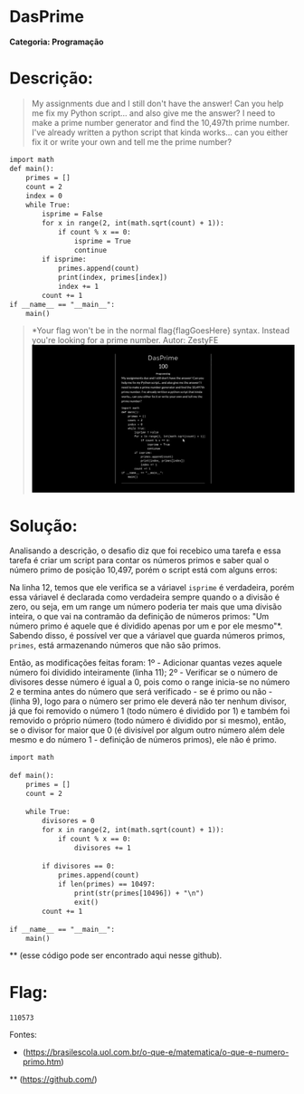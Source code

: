 # DasPrime

**Categoria: Programação**

# Descrição:
>My assignments due and I still don't have the answer! Can you help me fix my Python script... and also give me the answer? I need to make a prime number generator and find the 10,497th prime number. I've already written a python script that kinda works... can you either fix it or write your own and tell me the prime number?

```
import math
def main():
    primes = []
    count = 2
    index = 0
    while True:
        isprime = False
        for x in range(2, int(math.sqrt(count) + 1)):
            if count % x == 0: 
                isprime = True
                continue
        if isprime:
            primes.append(count)
            print(index, primes[index])
            index += 1
        count += 1
if __name__ == "__main__":
    main()
```
>*Your flag won't be in the normal flag{flagGoesHere} syntax. Instead you're looking for a prime number.
>Autor: ZestyFE
![DasPrime - Chall](dasprime_chall.png)

# Solução:
Analisando a descrição, o desafio diz que foi recebico uma tarefa e essa tarefa é criar um script para contar os números primos e saber qual o número primo de posição 10,497, porém o script está com alguns erros:

Na linha 12, temos que ele verifica se a váriavel ```isprime``` é verdadeira, porém essa váriavel é declarada como verdadeira sempre quando o a divisão é zero, ou seja, em um range um número poderia ter mais que uma divisão inteira, o que vai na contramão da definição de números primos: "Um número primo é aquele que é dividido apenas por um e por ele mesmo"*.
Sabendo disso, é possível ver que a váriavel que guarda números primos, ```primes```, está armazenando números que não são primos.

Então, as modificações feitas foram:
1º - Adicionar quantas vezes aquele número foi dividido inteiramente (linha 11);
2º - Verificar se o número de divisores desse número é igual a 0, pois como o range inicia-se no número 2 e termina antes do número que será verificado - se é primo ou não - (linha 9), logo para o número ser primo ele deverá não ter nenhum divisor, já que foi removido o número 1 (todo número é dividido por 1) e também foi removido o próprio número (todo número é dividido por si mesmo), então, se o divisor for maior que 0 (é divisível por algum outro número além dele mesmo e do número 1 - definição de números primos), ele não é primo.

```
import math

def main():
	primes = []
	count = 2

	while True:
		divisores = 0
		for x in range(2, int(math.sqrt(count) + 1)):
			if count % x == 0:
				divisores += 1

		if divisores == 0:
			primes.append(count)
			if len(primes) == 10497:
				print(str(primes[10496]) + "\n")
				exit()
		count += 1

if __name__ == "__main__":
    main()
```
** (esse código pode ser encontrado aqui nesse github).

# Flag:
```110573```

Fontes:
* (https://brasilescola.uol.com.br/o-que-e/matematica/o-que-e-numero-primo.htm)

** (https://github.com/)
